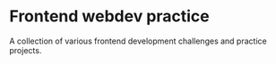 # Frontend webdev practice

A collection of various frontend development challenges and practice projects. 
